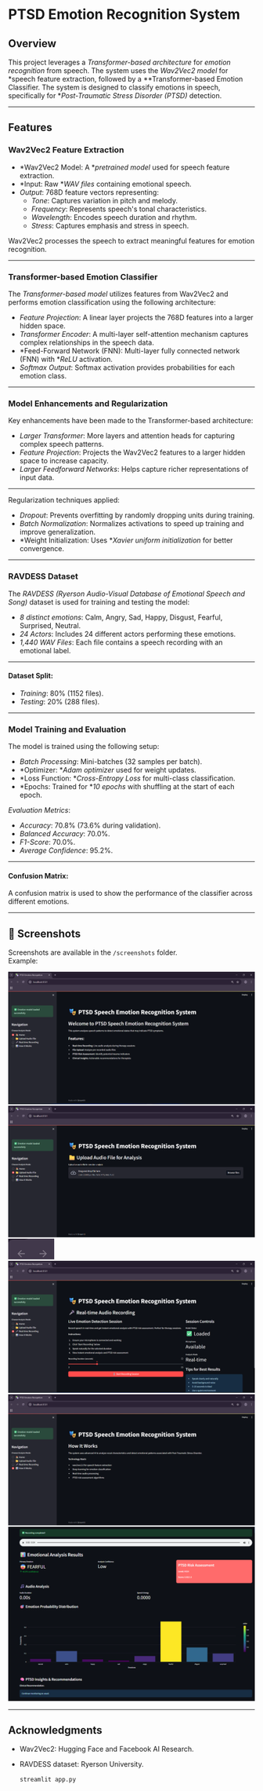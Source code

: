 # PTSD Emotion Recognition System

## Overview

This project leverages a *Transformer-based architecture* for *emotion recognition* from speech. The system uses the *Wav2Vec2 model* for *speech feature extraction, followed by a **Transformer-based Emotion Classifier. The system is designed to classify emotions in speech, specifically for **Post-Traumatic Stress Disorder (PTSD)* detection.

---

## Features

### Wav2Vec2 Feature Extraction

- *Wav2Vec2 Model: A **pretrained model* used for speech feature extraction.
- *Input: Raw **WAV files* containing emotional speech.
- *Output*: 768D feature vectors representing:
  - *Tone*: Captures variation in pitch and melody.
  - *Frequency*: Represents speech's tonal characteristics.
  - *Wavelength*: Encodes speech duration and rhythm.
  - *Stress*: Captures emphasis and stress in speech.

Wav2Vec2 processes the speech to extract meaningful features for emotion recognition.

---

### Transformer-based Emotion Classifier

The *Transformer-based model* utilizes features from Wav2Vec2 and performs emotion classification using the following architecture:
  
- *Feature Projection*: A linear layer projects the 768D features into a larger hidden space.
- *Transformer Encoder*: A multi-layer self-attention mechanism captures complex relationships in the speech data.
- *Feed-Forward Network (FNN): Multi-layer fully connected network (FNN) with **ReLU* activation.
- *Softmax Output*: Softmax activation provides probabilities for each emotion class.

---

### Model Enhancements and Regularization

Key enhancements have been made to the Transformer-based architecture:

- *Larger Transformer*: More layers and attention heads for capturing complex speech patterns.
- *Feature Projection*: Projects the Wav2Vec2 features to a larger hidden space to increase capacity.
- *Larger Feedforward Networks*: Helps capture richer representations of input data.

---

Regularization techniques applied:
- *Dropout*: Prevents overfitting by randomly dropping units during training.
- *Batch Normalization*: Normalizes activations to speed up training and improve generalization.
- *Weight Initialization: Uses **Xavier uniform initialization* for better convergence.

---

### RAVDESS Dataset

The *RAVDESS (Ryerson Audio-Visual Database of Emotional Speech and Song)* dataset is used for training and testing the model:
- *8 distinct emotions*: Calm, Angry, Sad, Happy, Disgust, Fearful, Surprised, Neutral.
- *24 Actors*: Includes 24 different actors performing these emotions.
- *1,440 WAV Files*: Each file contains a speech recording with an emotional label.

---

#### Dataset Split:
- *Training*: 80% (1152 files).
- *Testing*: 20% (288 files).

---

### Model Training and Evaluation

The model is trained using the following setup:

- *Batch Processing*: Mini-batches (32 samples per batch).
- *Optimizer: **Adam optimizer* used for weight updates.
- *Loss Function: **Cross-Entropy Loss* for multi-class classification.
- *Epochs: Trained for **10 epochs* with shuffling at the start of each epoch.

*Evaluation Metrics*:
- *Accuracy*: 70.8% (73.6% during validation).
- *Balanced Accuracy*: 70.0%.
- *F1-Score*: 70.0%.
- *Average Confidence*: 95.2%.

---

#### Confusion Matrix:
A confusion matrix is used to show the performance of the classifier across different emotions.

---

## 📸 Screenshots

Screenshots are available in the `/screenshots` folder.  
Example:

![Img1](screenshots/Screenshot%202025-10-12%20191312.png)
![Img2](screenshots/Screenshot%202025-10-12%20191324.png)
![Img3](screenshots/Screenshot%202025-10-12%20191345.png)
![Img4](screenshots/Screenshot%202025-10-12%20191352.png)
![Img5](screenshots/Screenshot%202025-10-12%20191401.png)
![Img6](screenshots/Screenshot%202025-10-12%20191455.png)


---


## Acknowledgments
- Wav2Vec2: Hugging Face and Facebook AI Research.
- RAVDESS dataset: Ryerson University.


   ```bash
   streamlit app.py
